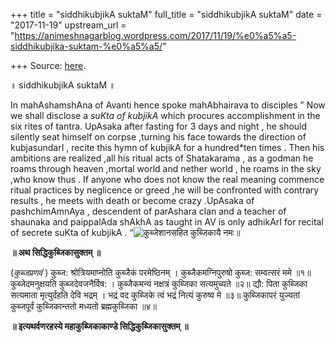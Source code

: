 +++
title = "siddhikubjikA suktaM"
full_title = "siddhikubjikA suktaM"
date = "2017-11-19"
upstream_url = "https://animeshnagarblog.wordpress.com/2017/11/19/%e0%a5%a5-siddhikubjika-suktam-%e0%a5%a5/"

+++
Source: [here](https://animeshnagarblog.wordpress.com/2017/11/19/%e0%a5%a5-siddhikubjika-suktam-%e0%a5%a5/).

॥ siddhikubjikA suktaM ॥

In mahAshamshAna of Avanti hence spoke mahAbhairava to disciples ” Now
we shall disclose a *suKta of kubjikA* which procures accomplishment in
the six rites of tantra. UpAsaka after fasting for 3 days and night , he
should silently seat himself on corpse ,turning his face towards the
direction of kubjasundarI , recite this hymn of kubjikA for a
hundred\*ten times . Then his ambitions are realized ,all his ritual
acts of Shatakarama , as a godman he roams through heaven ,mortal world
and nether world , he roams in the sky ,who know thus . If anyone who
does not know the real meaning commence ritual practices by neglicence
or greed ,he will be confronted with contrary results , he meets with
death or become crazy .UpAsaka of pashchimAmnAya , descendent of
parAshara clan and a teacher of shaunaka and paippalAda shAkhA as taught
in AV is only adhikArI for recital of secrete suKta of kubjikA .
“![](https://animeshnagarblog.files.wordpress.com/2017/11/fb_img_15023689277788422.jpg?w=700 "कुब्जेशानसहित कुब्जिकायै नमः॥ ")

**॥ अथ सिद्धिकुब्जिकासुक्तम् ॥**

(*कुब्जप्रणवं* ) कुब्ज: श्रोत्रियमाप्नोति कुब्जैकं परमेष्ठिनम् ।
कुब्जैकमग्निपुरुषो कुब्ज: सम्वत्सरं ममे ॥१॥ कुब्जेदमनुक्षयति
कुब्जदेवजनैर्विष: । कुब्जैकमन्यं नक्षत्रं कुब्जिका सत्यमुच्यते ॥२॥ द्यौ:
पिता कुब्जिका सत्यमाता मृत्युर्दहति देवि भद्रम् । भद्रं वद कुब्जिके त्वं
भद्रं नित्यं कुरुष्व मे ॥३॥ कुब्जिकापरं युज्यतां कुब्जपूर्वं
कुब्जिकान्ततो मध्यतो ब्रह्मकुब्जिका ॥४॥

**॥ इत्यथर्वणरहस्ये महाकुब्जिकाकाण्डे सिद्धिकुब्जिकासुक्तम् ॥**

